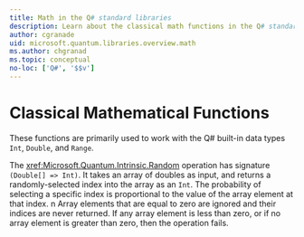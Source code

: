 ```yaml
---
title: Math in the Q# standard libraries
description: Learn about the classical math functions in the Q# standard libraries that are used with the built-in data types. 
author: cgranade
uid: microsoft.quantum.libraries.overview.math
ms.author: chgranad
ms.topic: conceptual
no-loc: ['Q#', '$$v']
---
```


# Classical Mathematical Functions #

These functions are primarily used to work with the Q# built-in data types `Int`, `Double`, and `Range`.

The <xref:Microsoft.Quantum.Intrinsic.Random> operation has signature `(Double[] => Int)`.
It takes an array of doubles as input, and returns a randomly-selected index into the array as an `Int`.
The probability of selecting a specific index is proportional to the value of the array element at that index. n
Array elements that are equal to zero are ignored and their indices are never returned.
If any array element is less than zero, or if no array element is greater than zero, then the operation fails.
